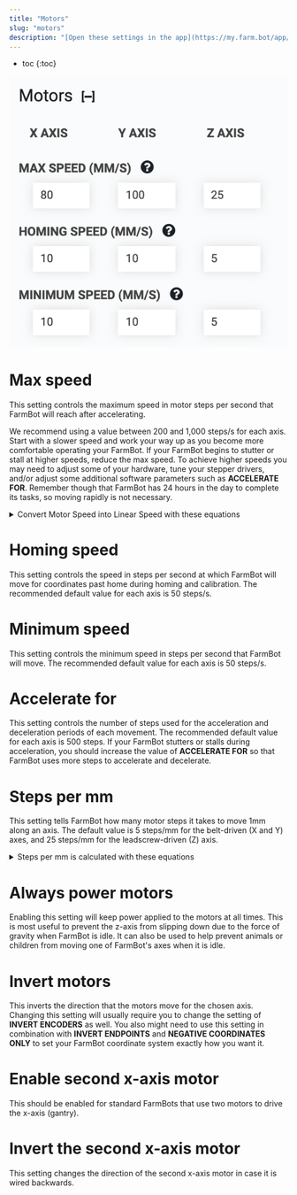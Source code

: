 ```yaml
---
title: "Motors"
slug: "motors"
description: "[Open these settings in the app](https://my.farm.bot/app/device?highlight=motors)"
---
```


* toc
{:toc}


![Screen Shot 2020-04-22 at 4.58.03 PM.png](_images/Screen_Shot_2020-04-22_at_4.58.03_PM.png)

# Max speed
This setting controls the maximum speed in motor steps per second that FarmBot will reach after accelerating.

We recommend using a value between 200 and 1,000 steps/s for each axis. Start with a slower speed and work your way up as you become more comfortable operating your FarmBot. If your FarmBot begins to stutter or stall at higher speeds, reduce the max speed. To achieve higher speeds you may need to adjust some of your hardware, tune your stepper drivers, and/or adjust some additional software parameters such as **ACCELERATE FOR**. Remember though that FarmBot has 24 hours in the day to complete its tasks, so moving rapidly is not necessary.

<details><summary>Convert Motor Speed into Linear Speed with these equations</summary>

### For belt-driven axes (X and Y)
```
Linear Speed = Motor Speed / Motor Resolution x Microstepping x Pulley Size x Belt Pitch
```

### For leadscrew-driven axes (Z)
```
Linear Speed = Motor Speed / Motor Resolution x Microstepping x Leadscrew Lead
```

### For stock FarmBot kits
  * **Motor Resolution** = 200 steps/revolution
  * **Microstepping** = 1 (full steps)
  * **Pulley Size** = 20 teeth/revolution
  * **Belt Pitch** = 2mm/tooth
  * **Leadscrew Lead** = 8mm/revolution

### Examples

For a Motor Speed of 500 steps/second on the stock belt-driven (X and Y) axes, the equation works out to:
```
Linear Speed (mm/second) = 500 / 200 x 1 x 20 x 2 = 100 mm/s
```

For a Motor Speed of 500 steps/second on the stock leadscrew-driven (Z) axis:
```
Linear Speed (mm/second) = 500 / 200 x 1 x 8 = 20 mm/s
```


</details>

# Homing speed
This setting controls the speed in steps per second at which FarmBot will move for coordinates past home during homing and calibration. The recommended default value for each axis is 50 steps/s.

# Minimum speed
This setting controls the minimum speed in steps per second that FarmBot will move. The recommended default value for each axis is 50 steps/s.

# Accelerate for
This setting controls the number of steps used for the acceleration and deceleration periods of each movement. The recommended default value for each axis is 500 steps. If your FarmBot stutters or stalls during acceleration, you should increase the value of **ACCELERATE FOR** so that FarmBot uses more steps to accelerate and decelerate.

# Steps per mm
This setting tells FarmBot how many motor steps it takes to move 1mm along an axis. The default value is 5 steps/mm for the belt-driven (X and Y) axes, and 25 steps/mm for the leadscrew-driven (Z) axis.

<details><summary>Steps per mm is calculated with these equations</summary>

### For belt-driven axes (X and Y)
```
Steps per mm = Motor Resolution x Microstepping / Pulley Size / Belt Pitch
```

### For leadscrew-driven axes (Z)
```
Linear Distance = Motor Resolution x Microstepping / Leadscrew Lead
```

### For stock FarmBot kits
  * **Motor Resolution** = 200 steps/revolution
  * **Microstepping** = 1 (full steps)
  * **Pulley Size** = 20 teeth/revolution
  * **Belt Pitch** = 2mm/tooth
  * **Leadscrew Lead** = 8mm/revolution

For the stock belt-driven (X and Y) axes, the equation works out to:
```
Steps per mm = 200 x 1 / 20 / 2 = 5 steps/mm
```

For the stock leadscrew-driven (Z) axis:
```
Steps per mm = 200 x 1 / 8 = 25 steps/mm
```


</details>

# Always power motors
Enabling this setting will keep power applied to the motors at all times. This is most useful to prevent the z-axis from slipping down due to the force of gravity when FarmBot is idle. It can also be used to help prevent animals or children from moving one of FarmBot's axes when it is idle.

# Invert motors
This inverts the direction that the motors move for the chosen axis. Changing this setting will usually require you to change the setting of **INVERT ENCODERS** as well. You also might need to use this setting in combination with **INVERT ENDPOINTS** and **NEGATIVE COORDINATES ONLY** to set your FarmBot coordinate system exactly how you want it.

# Enable second x-axis motor
This should be enabled for standard FarmBots that use two motors to drive the x-axis (gantry).

# Invert the second x-axis motor
This setting changes the direction of the second x-axis motor in case it is wired backwards.
